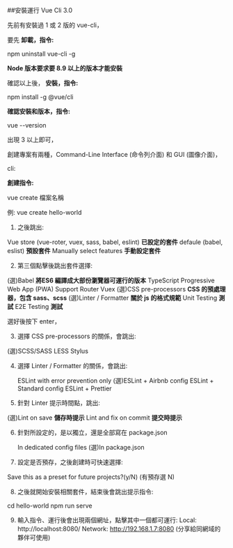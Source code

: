 ##安裝運行 Vue Cli 3.0

先前有安裝過 1 或 2 版的 vue-cli，

要先 **卸載，指令:**

npm uninstall vue-cli -g

**Node 版本要求要 8.9 以上的版本才能安裝**

確認以上後， **安裝，指令:**

npm install -g @vue/cli

**確認安裝和版本，指令:**

vue --version

出現 3 以上即可，

創建專案有兩種，Command-Line Interface (命令列介面) 和 GUI (圖像介面)，

cli:

**創建指令:**

vue create 檔案名稱

例: vue create hello-world

1. 之後跳出:

Vue store (vue-roter, vuex, sass, babel, eslint) **已設定的套件**
defaule (babel, eslist) **預設套件**
Manually select features **手動設定套件**

2. 第三個點擊後跳出套件選擇:

(選)Babel **將ES6 編譯成大部份瀏覽器可運行的版本**
    TypeScript
    Progressive Web App (PWA) Support
    Router
    Vuex
(選)CSS pre-processors **CSS 的預處理器，包含 sass、scss**
(選)Linter / Formatter **關於 js 的格式規範**
    Unit Testing **測試**
    E2E Testing **測試**

選好後按下 enter，

3. 選擇 CSS pre-processors 的關係，會跳出:

(選)SCSS/SASS
    LESS
    Stylus

4. 選擇 Linter / Formatter 的關係，會跳出:

    ESLint with error prevention only
(選)ESLint + Airbnb config
    ESLint + Standard config
    ESLint + Prettier

5. 針對 Linter 提示時間點，跳出:

(選)Lint on save **儲存時提示**
    Lint and fix on commit **提交時提示**

6. 針對所設定的，是以獨立，還是全部寫在 package.json

    In dedicated config files
(選)In package.json

7. 設定是否預存，之後創建時可快速選擇:

Save this as a preset for future projects?(y/N) (有預存選 N)

8. 之後就開始安裝相關套件，結束後會跳出提示指令:

cd hello-world
npm run serve

9. 輸入指令、運行後會出現兩個網址，點擊其中一個都可運行:
Local: http://localhost:8080/
Network: http://192.168.1.7:8080 (分享給同網域的夥伴可使用)